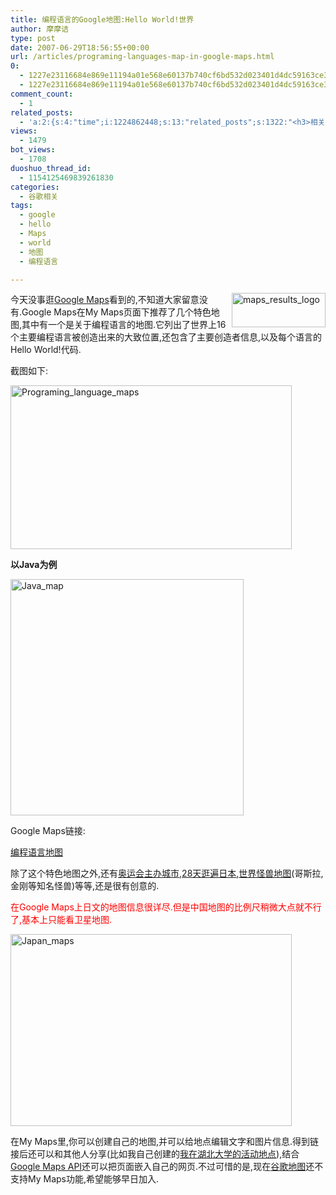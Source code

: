```yaml
---
title: 编程语言的Google地图:Hello World!世界
author: 摩摩诘
type: post
date: 2007-06-29T18:56:55+00:00
url: /articles/programing-languages-map-in-google-maps.html
0:
  - 1227e23116684e869e11194a01e568e60137b740cf6bd532d023401d4dc59163ce3ae264b2fc8781c257c28030c974a7
  - 1227e23116684e869e11194a01e568e60137b740cf6bd532d023401d4dc59163ce3ae264b2fc8781c257c28030c974a7
comment_count:
  - 1
related_posts:
  - 'a:2:{s:4:"time";i:1224862448;s:13:"related_posts";s:1322:"<h3>相关日志</h3><ul class="related_post"><li><a href="http://www.digglife.cn/articles/google-maps-japan-street-view.html" title="Google地图日本版加入街景(Street View)功能">Google地图日本版加入街景(Street View)功能</a></li><li><a href="http://www.digglife.cn/articles/popular-feeds-in-google-reader.html" title="Google Reader中文版里的推荐Feeds">Google Reader中文版里的推荐Feeds</a></li><li><a href="http://www.digglife.cn/articles/google-search-engine-for-ringtones.html" title="Google将发布手机铃声搜索">Google将发布手机铃声搜索</a></li><li><a href="http://www.digglife.cn/articles/how-to-download-published-google-docs.html" title="如何下载公开的Google文档和电子表格">如何下载公开的Google文档和电子表格</a></li><li><a href="http://www.digglife.cn/articles/geeky-google-calendars.html" title="奇客必备的8个特色Google日历">奇客必备的8个特色Google日历</a></li><li><a href="http://www.digglife.cn/articles/google-logos.html" title="十个你可能从未见过的Google Logo">十个你可能从未见过的Google Logo</a></li><li><a href="http://www.digglife.cn/articles/google-maps-adsense.html" title="Google计划在地图服务中加入Adsense广告">Google计划在地图服务中加入Adsense广告</a></li></ul>";}'
views:
  - 1479
bot_views:
  - 1708
duoshuo_thread_id:
  - 1154125469839261830
categories:
  - 谷歌相关
tags:
  - google
  - hello
  - Maps
  - world
  - 地图
  - 编程语言

---
```

<a href="https://www.digglife.net/wp-content/uploads/3/379/2007/06/maps-results-logo.gif" atomicselection="true"><img height="55" alt="maps_results_logo" src="http://digglife.qiniudn.com/wp-content/uploads/3/379/2007/06/maps-results-logo-thumb.gif" width="150" align="right" /></a> 今天没事逛<a href="http://maps.google.com/maps" target="_blank">Google Maps</a>看到的,不知道大家留意没有.Google Maps在My Maps页面下推荐了几个特色地图,其中有一个是关于编程语言的地图.它列出了世界上16个主要编程语言被创造出来的大致位置,还包含了主要创造者信息,以及每个语言的Hello World!代码.

截图如下:

<a href="https://www.digglife.net/wp-content/uploads/3/379/2007/06/programing-language-maps.png" atomicselection="true"><img height="262" alt="Programing_language_maps" src="http://digglife.qiniudn.com/wp-content/uploads/3/379/2007/06/programing-language-maps-thumb.png" width="450" /></a> 

<!--more-->

**以Java为例**

 <img height="378" alt="Java_map" src="http://digglife.qiniudn.com/wp-content/uploads/3/379/2007/06/java-map.png" width="373" />

Google Maps链接:

<a href="http://maps.google.com/maps/ms?f=d&#038;ie=UTF8&#038;hl=en&#038;msa=0&#038;msid=103763259662194171141.000001119b4bc596127f8" target="_blank">编程语言地图</a>

除了这个特色地图之外,还有<a href="http://maps.google.com/maps/ms?hl=EN&#038;ie=UTF8&#038;msa=0&#038;msid=103763259662194171141.00000111b3ac71d88011c" target="_blank">奥运会主办城市</a>,<a href="http://maps.google.com/maps/ms?hl=EN&#038;ie=UTF8&#038;msa=0&#038;msid=103763259662194171141.000001119b501014d7263" target="_blank">28天逛遍日本</a>,<a href="http://maps.google.com/maps/ms?hl=EN&#038;ie=UTF8&#038;msa=0&#038;msid=103763259662194171141.000001119b4d1da52255a" target="_blank">世界怪兽地图</a>(哥斯拉,金刚等知名怪兽)等等,还是很有创意的.

<font color="#ff0000">在Google Maps上日文的地图信息很详尽.但是中国地图的比例尺稍微大点就不行了,基本上只能看卫星地图.</font>

 <img height="307" alt="Japan_maps" src="http://digglife.qiniudn.com/wp-content/uploads/3/379/2007/06/japan-maps.png" width="450" />

在My Maps里,你可以创建自己的地图,并可以给地点编辑文字和图片信息.得到链接后还可以和其他人分享(比如我自己创建的<a href="http://maps.google.com/maps/ms?f=d&#038;ie=UTF8&#038;hl=en&#038;msa=0&#038;msid=101028938336906789241.00000111c698bdaa5ae22&#038;ll=30.578778,114.327593&#038;spn=0.008442,0.014462&#038;t=k&#038;z=16&#038;om=1" target="_blank">我在湖北大学的活动地点</a>),结合<a href="http://www.google.com/apis/maps/gallery/mapsAPIProducts.html#utm_source=maps_home" target="_blank">Google Maps API</a>还可以把页面嵌入自己的网页.不过可惜的是,现在<a href="http://ditu.google.com" target="_blank">谷歌地图</a>还不支持My Maps功能,希望能够早日加入.